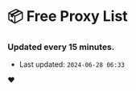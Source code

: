 # :package: Free Proxy List
### Updated every 15 minutes.

- Last updated: `2024-06-28 06:33`

:heart:
